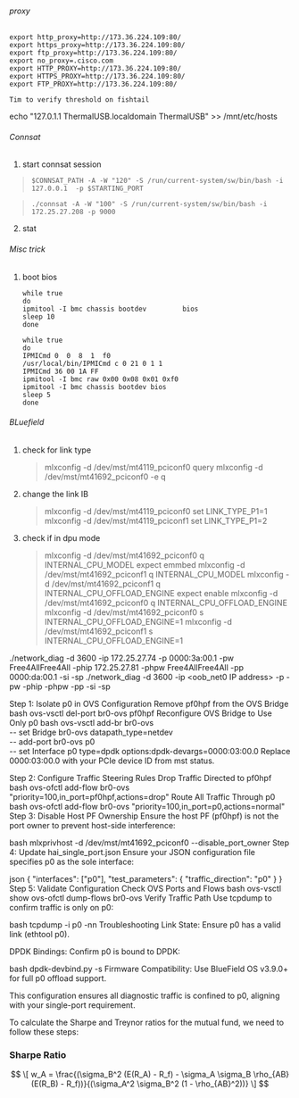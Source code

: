 ###### proxy

	export http_proxy=http://173.36.224.109:80/
	export https_proxy=http://173.36.224.109:80/
	export ftp_proxy=http://173.36.224.109:80/
	export no_proxy=.cisco.com
	export HTTP_PROXY=http://173.36.224.109:80/
	export HTTPS_PROXY=http://173.36.224.109:80/
	export FTP_PROXY=http://173.36.224.109:80/

	Tim to verify threshold on fishtail

echo "127.0.1.1 ThermalUSB.localdomain ThermalUSB" >> /mnt/etc/hosts

###### Connsat
1. start connsat session 
> `$CONNSAT_PATH -A -W "120" -S /run/current-system/sw/bin/bash -i 127.0.0.1  -p $STARTING_PORT`

> `./connsat -A -W "100" -S /run/current-system/sw/bin/bash -i 172.25.27.208 -p 9000`

2. stat


###### Misc trick
1. boot bios
	```
	while true
	do
	ipmitool -I bmc chassis bootdev 		bios
	sleep 10
	done
	```
	```
	while true
	do
	IPMICmd 0  0  8  1  f0
	/usr/local/bin/IPMICmd c 0 21 0 1 1
	IPMICmd 36 00 1A FF
	ipmitool -I bmc raw 0x00 0x08 0x01 0xf0
 	ipmitool -I bmc chassis bootdev bios
 	sleep 5
	done
	```


###### BLuefield
1. check for link type
	>  mlxconfig -d /dev/mst/mt4119_pciconf0 query 
	>  mlxconfig -d /dev/mst/mt41692_pciconf0 -e q
2. change the link IB
	> mlxconfig -d /dev/mst/mt4119_pciconf0 set LINK_TYPE_P1=1
	> mlxconfig -d /dev/mst/mt4119_pciconf1 set LINK_TYPE_P1=2
3. check if in dpu mode
	> mlxconfig -d /dev/mst/mt41692_pciconf0 q INTERNAL_CPU_MODEL expect emmbed
	> mlxconfig -d /dev/mst/mt41692_pciconf1 q INTERNAL_CPU_MODEL
	> mlxconfig -d /dev/mst/mt41692_pciconf1 q INTERNAL_CPU_OFFLOAD_ENGINE expect enable
	> mlxconfig -d /dev/mst/mt41692_pciconf0 q INTERNAL_CPU_OFFLOAD_ENGINE
	> mlxconfig -d /dev/mst/mt41692_pciconf0 s INTERNAL_CPU_OFFLOAD_ENGINE=1
	> mlxconfig -d /dev/mst/mt41692_pciconf1 s INTERNAL_CPU_OFFLOAD_ENGINE=1


./network_diag -d 3600 -ip 172.25.27.74 -p 0000:3a:00.1 -pw Free4AllFree4All -phip 172.25.27.81 -phpw Free4AllFree4All -pp 0000:da:00.1 -si -sp
./network_diag -d 3600 -ip <oob_net0 IP address> -p <BlueField-3 PCIe Domain:Bus:Device> -pw <root
password of BlueField-3> -phip <Partner Host IP> -phpw <Partner Host password> -pp <Partner Host
PCI DOMAIN:BUS:DEVICE> -si -sp


Step 1: Isolate p0 in OVS Configuration
Remove pf0hpf from the OVS Bridge
bash
ovs-vsctl del-port br0-ovs pf0hpf
Reconfigure OVS Bridge to Use Only p0
bash
ovs-vsctl add-br br0-ovs \
  -- set Bridge br0-ovs datapath_type=netdev \
  -- add-port br0-ovs p0 \
  -- set Interface p0 type=dpdk options:dpdk-devargs=0000:03:00.0
Replace 0000:03:00.0 with your PCIe device ID from mst status.

Step 2: Configure Traffic Steering Rules
Drop Traffic Directed to pf0hpf
bash
ovs-ofctl add-flow br0-ovs "priority=100,in_port=pf0hpf,actions=drop"
Route All Traffic Through p0
bash
ovs-ofctl add-flow br0-ovs "priority=100,in_port=p0,actions=normal"
Step 3: Disable Host PF Ownership
Ensure the host PF (pf0hpf) is not the port owner to prevent host-side interference:

bash
mlxprivhost -d /dev/mst/mt41692_pciconf0 --disable_port_owner
Step 4: Update hai_single_port.json
Ensure your JSON configuration file specifies p0 as the sole interface:

json
{
  "interfaces": ["p0"],
  "test_parameters": {
    "traffic_direction": "p0"
  }
}
Step 5: Validate Configuration
Check OVS Ports and Flows
bash
ovs-vsctl show
ovs-ofctl dump-flows br0-ovs
Verify Traffic Path
Use tcpdump to confirm traffic is only on p0:

bash
tcpdump -i p0 -nn
Troubleshooting
Link State: Ensure p0 has a valid link (ethtool p0).


DPDK Bindings: Confirm p0 is bound to DPDK:

bash
dpdk-devbind.py -s
Firmware Compatibility: Use BlueField OS v3.9.0+ for full p0 offload support.

This configuration ensures all diagnostic traffic is confined to p0, aligning with your single-port requirement.




To calculate the Sharpe and Treynor ratios for the mutual fund, we need to follow these steps:

### Sharpe Ratio

 $$ \[ w_A = \frac{(\sigma_B^2 (E(R_A) - R_f) - \sigma_A \sigma_B \rho_{AB} (E(R_B) - R_f))}{(\sigma_A^2 \sigma_B^2 (1 - \rho_{AB}^2))} \] $$